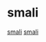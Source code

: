 # smali

[smali](https://github.com/Konloch/bytecode-viewer)
[smali](https://github.com/ollide/intellij-java2smali)
